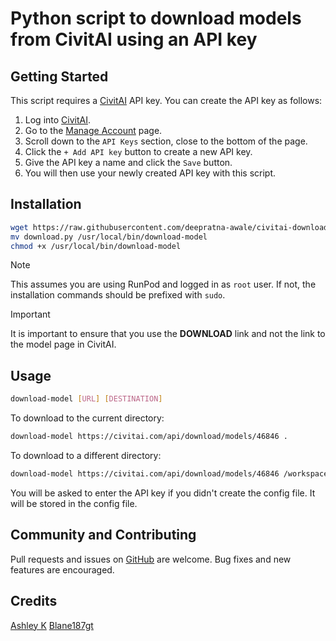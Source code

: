 # Python script to download models from CivitAI using an API key

## Getting Started

This script requires a [CivitAI](https://civitai.com/user/account)
API key.  You can create the API key as follows:

1. Log into [CivitAI](https://civitai.com).
2. Go to the [Manage Account](https://civitai.com/user/account) page.
3. Scroll down to the `API Keys` section, close to the bottom of the page.
4. Click the `+ Add API key` button to create a new API key.
5. Give the API key a name and click the `Save` button.
6. You will then use your newly created API key with this script.

## Installation

```bash
wget https://raw.githubusercontent.com/deepratna-awale/civitai-downloader/main/download.py
mv download.py /usr/local/bin/download-model
chmod +x /usr/local/bin/download-model
```

> [!NOTE]
> This assumes you are using RunPod and logged in as `root`
> user.  If not, the installation commands should be prefixed
> with `sudo`.

> [!IMPORTANT]
> It is important to ensure that you use the **DOWNLOAD** link
> and not the link to the model page in CivitAI.

## Usage

```bash
download-model [URL] [DESTINATION]
```

To download to the current directory:

```bash
download-model https://civitai.com/api/download/models/46846 .
```

To download to a different directory:

```bash
download-model https://civitai.com/api/download/models/46846 /workspace/stable-diffusion-webui/models/Stable-diffusion
```

You will be asked to enter the API key if you didn't create the config file. It will be stored in the config file.

## Community and Contributing

Pull requests and issues on [GitHub](https://github.com/ashleykleynhans/civitai-downloader)
are welcome. Bug fixes and new features are encouraged.

## Credits
[Ashley K](https://github.com/ashleykleynhans)
[Blane187gt](https://github.com/blane187gt)


